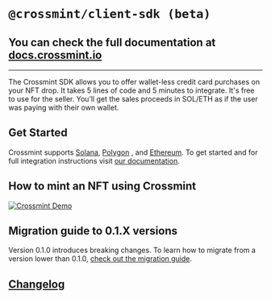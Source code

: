 # `@crossmint/client-sdk (beta)`

## You can check the full documentation at [docs.crossmint.io](https://docs.crossmint.io/)

---

The Crossmint SDK allows you to offer wallet-less credit card purchases on your NFT drop. It takes 5 lines of code and 5 minutes to integrate. It's free to use for the seller. You’ll get the sales proceeds in SOL/ETH as if the user was paying with their own wallet.

## Get Started

Crossmint supports [Solana](https://docs.crossmint.io/accept-credit-cards/integration-guides/solana-candy-machine), [Polygon](https://docs.crossmint.io/accept-credit-cards/integration-guides/polygon)
, and [Ethereum](https://docs.crossmint.io/accept-credit-cards/integration-guides/ethereum). To get started and for full integration instructions visit [our documentation](https://docs.crossmint.io/).

## How to mint an NFT using Crossmint

[![Crossmint Demo](https://img.youtube.com/vi/4NTgDFU-lms/0.jpg)](https://www.youtube.com/watch?v=4NTgDFU-lms)

## Migration guide to 0.1.X versions

Version 0.1.0 introduces breaking changes. To learn how to migrate from a version lower than 0.1.0, [check out the migration guide](https://docs.google.com/document/d/14IKpjrij7kU7Dr0I7rZkf0PyDNbXiklx2v4GuzUrFbw/edit?usp=sharing).

## [Changelog](https://docs.google.com/document/d/e/2PACX-1vR5NzVS2msrCMZxlcfBgAT-Y8kAypeKqH_WBeNiwVTmyEzLZvJBWrKrz_966-d3jumwIBi94IXGT6Wp/pub)